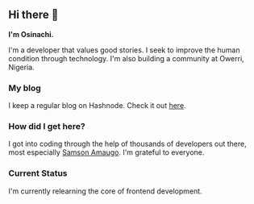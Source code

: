## Hi there 👋
**I'm Osinachi.**

I'm a developer that values good stories. I seek to improve the human condition through technology. I'm also building a community at Owerri, Nigeria.

### My blog
I keep a regular blog on Hashnode. Check it out [here](https://vicradon.hashnode.dev).

### How did I get here?
I got into coding through the help of thousands of developers out there, most especially [Samson Amaugo](https://github.com/sammychinedu2ky). I'm grateful to everyone.

### Current Status
I'm currently relearning the core of frontend development.

